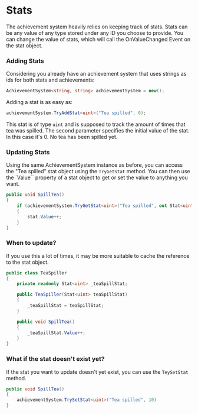 Stats
===
The achievement system heavily relies on keeping track of stats.
Stats can be any value of any type stored under any ID you choose to provide.
You can change the value of stats, which will call the OnValueChanged Event on the stat object.

### Adding Stats
Considering you already have an achievement system that uses strings as ids for both stats and achievements:
```cs
AchievementSystem<string, string> achievementSystem = new();
```

Adding a stat is as easy as:
```cs
achievementSystem.TryAddStat<uint>("Tea spilled", 0);
```
This stat is of type `uint` and is supposed to track the amount of times that tea was spilled.
The second parameter specifies the initial value of the stat. In this case it's 0. No tea has been spilled yet.

### Updating Stats
Using the same AchievementSystem instance as before, you can access the "Tea spilled" stat object using the `TryGetStat` method.
You can then use the `Value`` property of a stat object to get or set the value to anything you want.
```cs
public void SpillTea()
{
    if (achievementSystem.TryGetStat<uint>("Tea spilled", out Stat<uint> stat))
    {
        stat.Value++;
    }
}
```

### When to update?
If you use this a lot of times, it may be more suitable to cache the reference to the stat object.
```cs
public class TeaSpiller
{
    private readonly Stat<uint> _teaSpillStat;

    public TeaSpiller(Stat<uint> teaSpillStat)
    {
        _teaSpillStat = teaSpillStat;
    }

    public void SpillTea()
    {
        _teaSpillStat.Value++;
    }
}
```

### What if the stat doesn't exist yet?
If the stat you want to update doesn't yet exist, you can use the `TeySetStat` method.
```cs
public void SpillTea()
{
    achievementSystem.TrySetStat<uint>("Tea spilled", 10)
}
```

